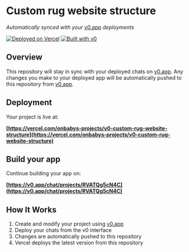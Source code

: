 # Custom rug website structure

*Automatically synced with your [v0.app](https://v0.app) deployments*

[![Deployed on Vercel](https://img.shields.io/badge/Deployed%20on-Vercel-black?style=for-the-badge&logo=vercel)](https://vercel.com/onbabys-projects/v0-custom-rug-website-structure)
[![Built with v0](https://img.shields.io/badge/Built%20with-v0.app-black?style=for-the-badge)](https://v0.app/chat/projects/RVATQg5cN4C)

## Overview

This repository will stay in sync with your deployed chats on [v0.app](https://v0.app).
Any changes you make to your deployed app will be automatically pushed to this repository from [v0.app](https://v0.app).

## Deployment

Your project is live at:

**[https://vercel.com/onbabys-projects/v0-custom-rug-website-structure](https://vercel.com/onbabys-projects/v0-custom-rug-website-structure)**

## Build your app

Continue building your app on:

**[https://v0.app/chat/projects/RVATQg5cN4C](https://v0.app/chat/projects/RVATQg5cN4C)**

## How It Works

1. Create and modify your project using [v0.app](https://v0.app)
2. Deploy your chats from the v0 interface
3. Changes are automatically pushed to this repository
4. Vercel deploys the latest version from this repository
